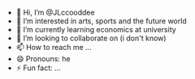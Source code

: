 - 👋 Hi, I’m @JLccooddee
- 👀 I’m interested in arts, sports and the future world
- 🌱 I’m currently learning economics at university
- 💞️ I’m looking to collaborate on (i don't know)
- 📫 How to reach me ...
- 😄 Pronouns: he
- ⚡ Fun fact: ...

<!---
JLccooddee/JLccooddee is a ✨ special ✨ repository because its `README.md` (this file) appears on your GitHub profile.
You can click the Preview link to take a look at your changes.
--->
